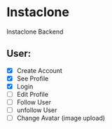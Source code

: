 # Instaclone

Instaclone Backend

## User:

- [x] Create Account
- [x] See Profile
- [x] Login
- [ ] Edit Profile
- [ ] Follow User
- [ ] unfollow User
- [ ] Change Avatar (image upload)